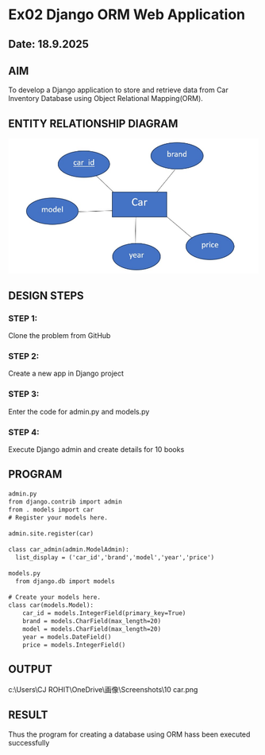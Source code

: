 # Ex02 Django ORM Web Application
## Date: 18.9.2025

## AIM
To develop a Django application to store and retrieve data from Car Inventory Database using Object Relational Mapping(ORM).

## ENTITY RELATIONSHIP DIAGRAM

![alt text](<WhatsApp Image 2025-09-13 at 11.18.53_7cb24109.jpg>)

## DESIGN STEPS

### STEP 1:
Clone the problem from GitHub

### STEP 2:
Create a new app in Django project

### STEP 3:
Enter the code for admin.py and models.py

### STEP 4:
Execute Django admin and create details for 10 books

## PROGRAM
```
admin.py
from django.contrib import admin
from . models import car
# Register your models here.

admin.site.register(car)

class car_admin(admin.ModelAdmin):
  list_display = ('car_id','brand','model','year','price')
  
models.py
  from django.db import models

# Create your models here.
class car(models.Model):
    car_id = models.IntegerField(primary_key=True)
    brand = models.CharField(max_length=20)
    model = models.CharField(max_length=20)
    year = models.DateField()
    price = models.IntegerField()
```


## OUTPUT
c:\Users\CJ ROHIT\OneDrive\画像\Screenshots\10 car.png

## RESULT
Thus the program for creating a database using ORM hass been executed successfully
